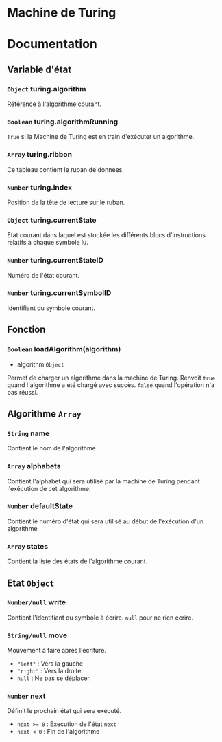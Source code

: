 Machine de Turing
==================

# Documentation

## Variable d'état

### `Object` turing.algorithm
Référence à l'algorithme courant.

### `Boolean` turing.algorithmRunning
`True` si la Machine de Turing est en train d'exécuter un algorithme.

### `Array` turing.ribbon
Ce tableau contient le ruban de données.

### `Number` turing.index
Position de la tête de lecture sur le ruban.

### `Object` turing.currentState
Etat courant dans laquel est stockée les différents blocs d'instructions relatifs à chaque symbole lu.

### `Number` turing.currentStateID
Numéro de l'état courant.

### `Number` turing.currentSymbolID
Identifiant du symbole courant.


## Fonction

### `Boolean` loadAlgorithm(algorithm)
- algorithm `Object`

Permet de charger un algorithme dans la machine de Turing.
Renvoit `true` quand l'algorithme a été chargé avec succès. `false` quand l'opération n'a pas réussi.


## Algorithme `Array`

### `String` name
Contient le nom de l'algorithme

### `Array` alphabets
Contient l'alphabet qui sera utilisé par la machine de Turing pendant l'exécution de cet algorithme.

### `Number` defaultState
Contient le numéro d'état qui sera utilisé au début de l'exécution d'un algorithme

### `Array` states
Contient la liste des états de l'algorithme courant.


## Etat `Object`

### `Number/null` write
Contient l'identifiant du symbole à écrire.
`null` pour ne rien écrire.

### `String/null` move
Mouvement à faire après l'écriture.
- `"left"` : Vers la gauche
- `"right"` : Vers la droite.
- `null` : Ne pas se déplacer.

### `Number` next
Définit le prochain état qui sera exécuté.
- `next >= 0` : Execution de l'état `next`
- `next < 0` : Fin de l'algorithme